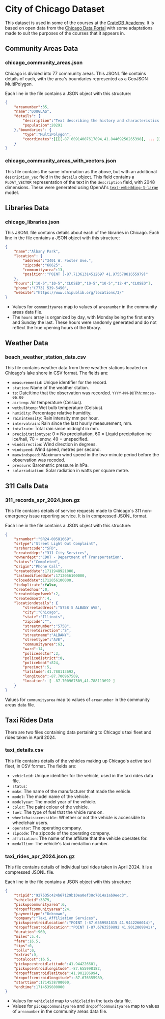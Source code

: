 # City of Chicago Dataset

This dataset is used in some of the courses at the [CrateDB Academy](https://learn.cratedb.com). It is based on open data from the [Chicago Data Portal](https://data.cityofchicago.org/) with some adaptations made to suit the purposes of the courses that it appears in.

## Community Areas Data

### chicago_community_areas.json

Chicago is divided into 77 community areas.  This JSONL file contains details of each, with the area's boundaries represented as a GeoJSON MultiPolygon.

Each line in the file contains a JSON object with this structure:

```json
{
    "areanumber":35,
    "name":"DOUGLAS",
    "details": {
        "description":"Text describing the history and characteristics of the area.",
        "population":20291
    },"boundaries": {
        "type":"MultiPolygon",
        "coordinates":[[[[-87.60914087617894,41.84469250265398], ... ]]]
    }
}
```

### chicago_community_areas_with_vectors.json

This file contains the same information as the above, but with an additional `description_vec` field in the `details` object.  This field contains a `FLOAT_VECTOR` representation of the text in the `description` field, with 2048 dimensions.  These were generated using OpenAI's [`text-embedding-3-large`](https://platform.openai.com/docs/guides/embeddings) model.  

## Libraries Data

### chicago_libraries.json

This JSONL file contains details about each of the libraries in Chicago. Each line in the file contains a JSON object with this structure:

```json
{
    "name":"Albany Park",
    "location": {
        "address":"3401 W. Foster Ave.",
        "zipcode":"60625",
        "communityarea":13,
        "position":"POINT (-87.71361314512697 41.97557881655979)"
    },
    "hours":["10-5","10-5","CLOSED","10-5","10-5","12-4","CLOSED"],
    "phone":"(773) 539-5450",
    "website":"https://www.chipublib.org/locations/3/"
}
```

* Values for `communityarea` map to values of `areanumber` in the community areas data file.  
* The `hours` array is organized by day, with Monday being the first entry and Sunday the last.  These hours were randomly generated and do not reflect the true opening hours of the library.

## Weather Data

### beach_weather_station_data.csv

This file contains weather data from three weather stations located on Chicago's lake shore in CSV format. The fields are:

* `measurementid`: Unique identifier for the record.
* `station`: Name of the weather station.
* `ts`: Date/time that the observation was recorded.  `YYYY-MM-DDThh:mm:ss-06:00`
* `airtemp`: Air temperature (Celsius).
* `wetbulbtemp`: Wet bulb temperature (Celsius).
* `humidity`: Percentage relative humidity.
* `rainintensity`: Rain intensity mm per hour.
* `intervalrain`: Rain since the last hourly measurement, mm.
* `totalrain`: Total rain since midnight in mm.
* `precipitationtype`: 0 = No precipitation, 60 = Liquid precipitation inc ice/hail, 70 = snow, 40 = unspecified.
* `winddirection`: Wind direction in degrees.
* `windspeed`: Wind speed, metres per second.
* `maxwindspeed`: Maximum wind speed in the two-minute period before the observation was recoded.
* `pressure`: Barometric pressure in hPa.
* `solarradiation`: Solar radiation in watts per square metre.

## 311 Calls Data

### 311_records_apr_2024.json.gz

This file contains details of service requests made to Chicago's 311 non-emergency issue reporting service.  It is in compressed JSONL format.

Each line in the file contains a JSON object with this structure:

```json
{
    "srnumber":"SR24-00581669",
    "srtype":"Street Light Out Complaint",
    "srshortcode":"SFD",
    "createddept":"311 City Services",
    "ownerdept":"CDOT - Department of Transportation",
    "status":"Completed",
    "origin":"Phone Call",
    "createddate":1711948921000,
    "lastmodifieddate":1712056100000,
    "closeddate":1712056100000,
    "isduplicate":false,
    "createdhour":0,
    "createddayofweek":2,
    "createdmonth":4,
    "locationdetails": {
        "streetaddress":"5758 S ALBANY AVE",
        "city":"Chicago",
        "state":"Illinois",
        "zipcode":"",
        "streetnumber":"5758",
        "streetdirection":"S",
        "streetname":"ALBANY",
        "streettype":"AVE",
        "communityarea":63,
        "ward":14,
        "policesector":2,
        "policedistrict":8,
        "policebeat":824,
        "precinct":5,
        "latitude":41.788113692,
        "longitude":-87.700967509,
        "location": [ -87.700967509,41.788113692 ]
    }
}
```

Values for `communityarea` map to values of `areanumber` in the community areas data file.

## Taxi Rides Data

There are two files containing data pertaining to Chicago's taxi fleet and rides taken in April 2024.

### taxi_details.csv

This file contains details of the vehicles making up Chicago's active taxi fleet, in CSV format.  The fields are:

* `vehicleid`: Unique identifier for the vehicle, used in the taxi rides data file.
* `status`: 
* `make`: The name of the manufacturer that made the vehicle.
* `model`: The model name of the vehicle.
* `modelyear`: The model year of the vehicle.
* `color`: The paint colour of the vehicle.
* `fuel`: The type of fuel that the vhicle runs on.
* `wheelchairaccessible`: Whether or not the vehicle is accessible to wheelchair users.
* `operator`: The operating company.
* `zipcode`: The zipcode of the operating company.
* `affiliation`: The name of the affiliate that the vehicle operates for.
* `medallion`: The vehicle's taxi medallion number.


### taxi_rides_apr_2024.json.gz

This file contains details of individual taxi rides taken in April 2024.  It is a compressed JSONL file.

Each line in the file contains a JSON object with this structure:

```json
{
    "tripid":"927535c424b67129b10ea0ef38c7014a1ab9eec3",
    "vehicleid":3879,
    "pickupcommunityarea":6,
    "dropoffcommunityarea":24,
    "paymenttype":"Unknown",
    "company":"Taxi Affiliation Services",
    "pickupcentroidlocation":"POINT (-87.6559981815 41.9442266014)",
    "dropoffcentroidlocation":"POINT (-87.6763559892 41.9012069941)",
    "duration":960,
    "miles":5.4,
    "fare":16.5,
    "tips":0,
    "tolls":0,
    "extras":0,
    "totalcost":16.5,
    "pickupcentroidlatitude":41.944226601,
    "pickupcentroidlongitude":-87.655998182,
    "dropoffcentroidlatitude":41.901206994,
    "dropoffcentroidlongitude":-87.676355989,
    "starttime":1714538700000,
    "endtime":1714539600000
}
```

* Values for `vehicleid` map to `vehicleid` in the taxis data file.
* Values for `pickupcommunityarea` and `dropoffcommunityarea` map to values of `areanumber` in the community areas data file.
